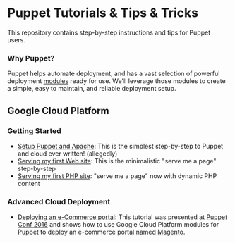 # Puppet Tutorials & Tips & Tricks

This repository contains step-by-step instructions and tips for Puppet users.

### Why Puppet?

Puppet helps automate deployment, and has a vast selection of powerful
deployment [modules][] ready for use. We'll leverage those modules to create a
simple, easy to maintain, and reliable deployment setup.

## Google Cloud Platform

### Getting Started

- [Setup Puppet and Apache][]: This is the simplest step-by-step to Puppet and
  cloud ever written! (allegedly)
- [Serving my first Web site][]: This is the minimalistic "serve me a page"
  step-by-step
- [Serving my first PHP site][]: "serve me a page" now with dynamic PHP content

### Advanced Cloud Deployment

- [Deploying an e-Commerce portal][]: This tutorial was presented at
   [Puppet Conf 2016][] and shows how to use Google Cloud Platform modules for
   Puppet to deploy an e-commerce portal named [Magento][].


[Setup Puppet and Apache]: google/setup_puppet_and_apache_google-cloud-platform.md
[Serving my first Web site]: google/first_web-app_google-cloud-platform.md
[Serving my first PHP site]: google/setting_up_php.md
[modules]: https://forge.puppet.com
[Deploying an e-Commerce portal]: https://github.com/nelsonjr/puppetconf-2016
[Puppet Conf 2016]: https://puppetconf2016.sched.com/event/6fj8/puppetize-all-the-things-google-cloud-nelson-araujo-google-david-schmitt-puppet
[Magento]: https://magento.com
